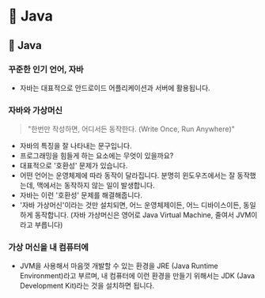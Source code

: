 # :book: Java

## :pushpin: Java

### 꾸준한 인기 언어, 자바

- 자바는 대표적으로 안드로이드 어플리케이션과 서버에 활용됩니다.

### 자바와 가상머신

> "한번만 작성하면, 어디서든 동작한다. (Write Once, Run Anywhere)"

- 자바의 특징을 잘 나타내는 문구입니다.
- 프로그래밍을 힘들게 하는 요소에는 무엇이 있을까요?
- 대표적으로 '호환성' 문제가 있습니다.
- 어떤 언어는 운영체제에 따라 동작이 달라집니다. 분명히 윈도우즈에서는 잘 동작했는데, 맥에서는 동작하지 않는 일이 발생합니다.
- 자바는 이런 '호환성' 문제를 해결해줍니다.
- '자바 가상머신'이라는 것만 설치되면, 어느 운영체제이든, 어느 디바이스이든, 동일하게 동작합니다. (자바 가상머신은 영어로 Java Virtual Machine, 줄여서 JVM이라고 부릅니다)

### 가상 머신을 내 컴퓨터에
- JVM을 사용해서 마음껏 개발할 수 있는 환경을 JRE (Java Runtime Environment)라고 부르며, 내 컴퓨터에 이런 환경을
만들기 위해서는 JDK (Java Development Kit)라는 것을 설치하면 됩니다.


